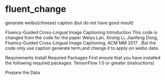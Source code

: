 # fluent_change
genarate weibo(chinese) caption (but do not have good result)

Fluency-Guided Cross-Lingual Image Captioning
Introduction
This code is changed from the code for the paper Weiyu Lan, Xirong Li, Jianfeng Dong, Fluency-Guided Cross-Lingual Image Captioning, ACM MM 2017 .
But the code only use caption generate term,and change it to apply on weibo data.

Requirements
Install Required Packages
First ensure that you have installed the following required packages:
TensorFlow 1.0 or greater (instructions)

Prepare the Data

